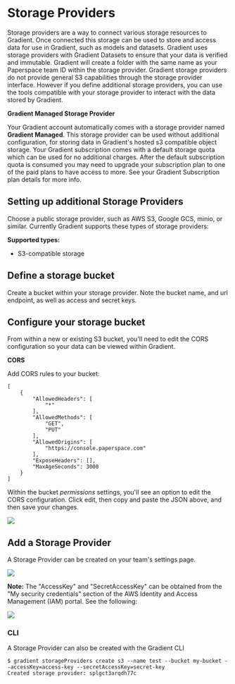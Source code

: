 # Storage Providers

Storage providers are a way to connect various storage resources to Gradient. Once connected this storage can be used to store and access data for use in Gradient, such as models and datasets.  Gradient uses storage providers with Gradient Datasets to ensure that your data is verified and immutable. Gradient will create a folder with the same name as your Paperspace team ID within the storage provider. Gradient storage providers do not provide general S3 capabilities through the storage provider interface.  However if you define additional storage providers, you can use the tools compatible with your storage provider to interact with the data stored by Gradient.

**Gradient Managed Storage Provider**

Your Gradient account automatically comes with a storage provider named **Gradient Managed**.  This storage provider can be used without additional configuration, for storing data in Gradient's hosted s3 compatible object storage.  Your Gradient subscription comes with a default storage quota which can be used for no additional charges.  After the default subscription quota is consumed you may need to upgrade your subscription plan to one of the paid plans to have access to more. See your Gradient Subscription plan details for more info.

## Setting up additional Storage Providers

Choose a public storage provider, such as AWS S3, Google GCS, minio, or similar. Currently Gradient supports these types of storage providers: 

**Supported types:**

* S3-compatible storage

## Define a storage bucket

Create a bucket within your storage provider.  Note the bucket name, and url endpoint, as well as access and secret keys.

## Configure your storage bucket

From within a new or existing S3 bucket, you'll need to edit the CORS configuration so your data can be viewed within Gradient.

**CORS**

Add CORS rules to your bucket:

```text
[
    {
        "AllowedHeaders": [
            "*"
        ],
        "AllowedMethods": [
            "GET",
            "PUT"
        ],
        "AllowedOrigins": [
            "https://console.paperspace.com"
        ],
        "ExposeHeaders": [],
        "MaxAgeSeconds": 3000
    }
]
```

Within the bucket _permissions_ settings, you'll see an option to edit the CORS configuration. Click edit, then copy and paste the JSON above, and then save your changes.

![](../../../.gitbook/assets/image%20%28108%29.png)

## Add a Storage Provider

A Storage Provider can be created on your team's settings page.

![](../../../.gitbook/assets/screen-shot-2020-10-30-at-1.09.41-pm.png)

**Note:** The "AccessKey" and "SecretAccessKey" can be obtained from the "My security credentials" section of the AWS Identity and Access Management \(IAM\) portal. See the following:

![](../../../.gitbook/assets/image%20%28109%29.png)

### CLI

A Storage Provider can also be created with the Gradient CLI

```text
$ gradient storageProviders create s3 --name test --bucket my-bucket --accessKey=access-key --secretAccessKey=secret-key
Created storage provider: splgct3arqdh77c
```

